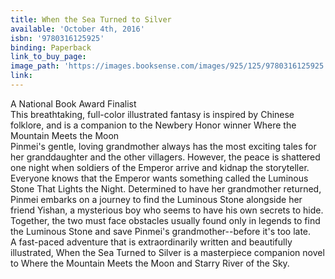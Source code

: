 ```yaml
---
title: When the Sea Turned to Silver
available: 'October 4th, 2016'
isbn: '9780316125925'
binding: Paperback
link_to_buy_page:
image_path: 'https://images.booksense.com/images/925/125/9780316125925.jpg'
link:
---
```



A National Book Award Finalist
<br>This breathtaking, full-color illustrated fantasy is inspired by Chinese folklore, and is a companion to the Newbery Honor winner Where the Mountain Meets the Moon&nbsp;
<br>Pinmei's gentle, loving grandmother always has the most exciting tales for her granddaughter and the other villagers. However, the peace is shattered one night when soldiers of the Emperor arrive and kidnap the storyteller.
<br>Everyone knows that the Emperor wants something called the Luminous Stone That Lights the Night. Determined to have her grandmother returned, Pinmei embarks on a journey to find the Luminous Stone alongside her friend Yishan, a mysterious boy who seems to have his own secrets to hide. Together, the two must face obstacles usually found only in legends to find the Luminous Stone and save Pinmei's grandmother--before it's too late.
<br>A fast-paced adventure that is extraordinarily written and beautifully illustrated, When the Sea Turned to Silver is a masterpiece companion novel to Where the Mountain Meets the Moon and Starry River of the Sky.